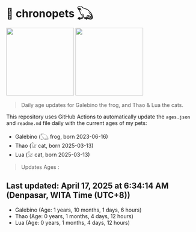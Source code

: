 # 🐾 chronopets 𓆏
<img src="https://github.com/user-attachments/assets/802b3632-7c4b-4232-a3a0-8b1d8fa6f04d" widht=180 height=180 >
<img src="https://github.com/user-attachments/assets/16687005-7ebb-4607-be57-0c8e528fed06" widht=180 height=180 >

> Daily age updates for Galebino the frog, and Thao & Lua the cats.

This repository uses GitHub Actions to automatically update the `ages.json` and `readme.md` file daily with the current ages of my pets: <br>
- Galebino (𓆏 frog, born 2023-06-16)
- Thao (𓃠 cat, born 2025-03-13)
- Lua (𓃠 cat, born 2025-03-13)

> Updates Ages :

## Last updated: April 17, 2025 at 6:34:14 AM (Denpasar, WITA Time (UTC+8))

- Galebino (Age: 1 years, 10 months, 1 days, 6 hours)
- Thao (Age: 0 years, 1 months, 4 days, 12 hours)
- Lua (Age: 0 years, 1 months, 4 days, 12 hours)


